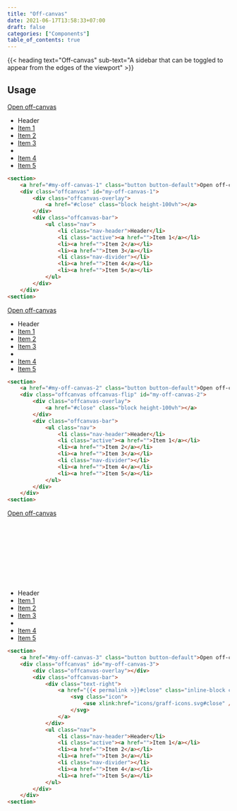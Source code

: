 ```yaml
---
title: "Off-canvas"
date: 2021-06-17T13:58:33+07:00
draft: false
categories: ["Components"]
table_of_contents: true
---
```


{{< heading text="Off-canvas" sub-text="A sidebar that can be toggled to appear from the edges of the viewport" >}}

## Usage

<section>
    <a href="{{< permalink >}}#my-off-canvas-1" class="button button-default">Open off-canvas</a>
    <div class="offcanvas" id="my-off-canvas-1">
        <div class="offcanvas-overlay">
            <a href="{{< permalink >}}#close" class="block height-100vh"></a>
        </div>
        <div class="offcanvas-bar">
            <ul class="nav">
                <li class="nav-header">Header</li>
                <li class="active"><a href="">Item 1</a></li>
                <li><a href="">Item 2</a></li>
                <li><a href="">Item 3</a></li>
                <li class="nav-divider"></li>
                <li><a href="">Item 4</a></li>
                <li><a href="">Item 5</a></li>
            </ul>
        </div>
    </div>
<section>

``` html
<section>
    <a href="#my-off-canvas-1" class="button button-default">Open off-canvas</a>
    <div class="offcanvas" id="my-off-canvas-1">
        <div class="offcanvas-overlay">
            <a href="#close" class="block height-100vh"></a>
        </div>
        <div class="offcanvas-bar">
            <ul class="nav">
                <li class="nav-header">Header</li>
                <li class="active"><a href="">Item 1</a></li>
                <li><a href="">Item 2</a></li>
                <li><a href="">Item 3</a></li>
                <li class="nav-divider"></li>
                <li><a href="">Item 4</a></li>
                <li><a href="">Item 5</a></li>
            </ul>
        </div>
    </div>
<section>
```

<section>
    <a href="{{< permalink >}}#my-off-canvas-2" class="button button-default">Open off-canvas</a>
    <div class="offcanvas offcanvas-flip" id="my-off-canvas-2">
        <div class="offcanvas-overlay">
            <a href="{{< permalink >}}#close" class="block height-100vh"></a>
        </div>
        <div class="offcanvas-bar">
            <ul class="nav">
                <li class="nav-header">Header</li>
                <li class="active"><a href="">Item 1</a></li>
                <li><a href="">Item 2</a></li>
                <li><a href="">Item 3</a></li>
                <li class="nav-divider"></li>
                <li><a href="">Item 4</a></li>
                <li><a href="">Item 5</a></li>
            </ul>
        </div>
    </div>
<section>

``` html
<section>
    <a href="#my-off-canvas-2" class="button button-default">Open off-canvas</a>
    <div class="offcanvas offcanvas-flip" id="my-off-canvas-2">
        <div class="offcanvas-overlay">
            <a href="#close" class="block height-100vh"></a>
        </div>
        <div class="offcanvas-bar">
            <ul class="nav">
                <li class="nav-header">Header</li>
                <li class="active"><a href="">Item 1</a></li>
                <li><a href="">Item 2</a></li>
                <li><a href="">Item 3</a></li>
                <li class="nav-divider"></li>
                <li><a href="">Item 4</a></li>
                <li><a href="">Item 5</a></li>
            </ul>
        </div>
    </div>
<section>
```

<section>
    <a href="{{< permalink >}}#my-off-canvas-3" class="button button-default">Open off-canvas</a>
    <div class="offcanvas" id="my-off-canvas-3">
        <div class="offcanvas-overlay"></div>
        <div class="offcanvas-bar">
            <div class="text-right">
                <a href="{{< permalink >}}#close" class="inline-block color-primary-dark:hover">
                    <svg class="icon">
                        <use xlink:href="icons/graff-icons.svg#close" />
                    </svg>
                </a>
            </div>
            <ul class="nav">
                <li class="nav-header">Header</li>
                <li class="active"><a href="">Item 1</a></li>
                <li><a href="">Item 2</a></li>
                <li><a href="">Item 3</a></li>
                <li class="nav-divider"></li>
                <li><a href="">Item 4</a></li>
                <li><a href="">Item 5</a></li>
            </ul>
        </div>
    </div>
<section>

``` html
<section>
    <a href="#my-off-canvas-3" class="button button-default">Open off-canvas</a>
    <div class="offcanvas" id="my-off-canvas-3">
        <div class="offcanvas-overlay"></div>
        <div class="offcanvas-bar">
            <div class="text-right">
                <a href="{{< permalink >}}#close" class="inline-block color-primary-dark:hover">
                    <svg class="icon">
                        <use xlink:href="icons/graff-icons.svg#close" />
                    </svg>
                </a>
            </div>
            <ul class="nav">
                <li class="nav-header">Header</li>
                <li class="active"><a href="">Item 1</a></li>
                <li><a href="">Item 2</a></li>
                <li><a href="">Item 3</a></li>
                <li class="nav-divider"></li>
                <li><a href="">Item 4</a></li>
                <li><a href="">Item 5</a></li>
            </ul>
        </div>
    </div>
<section>
```